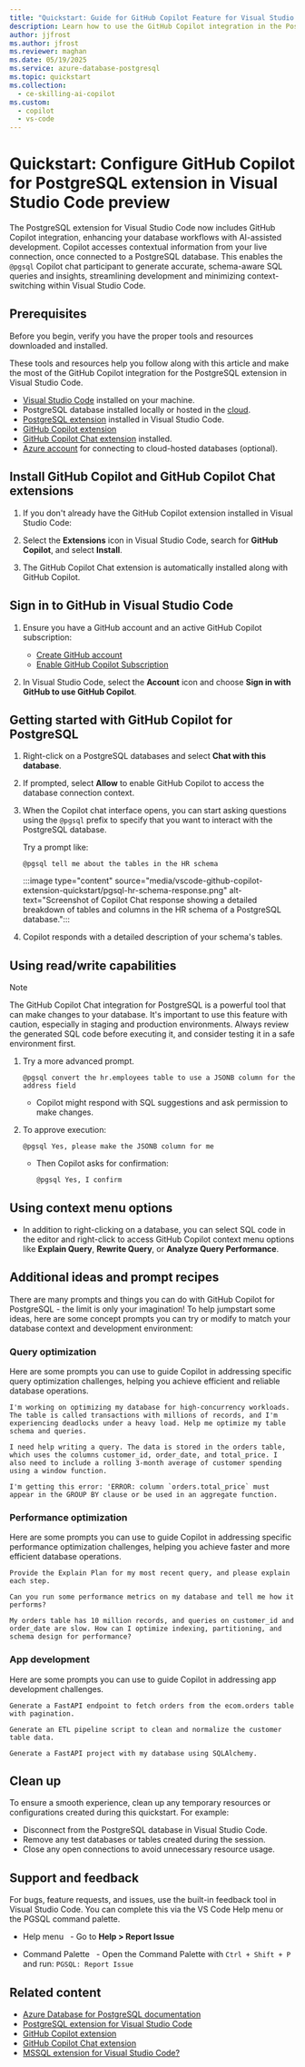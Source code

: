 ```yaml
---
title: "Quickstart: Guide for GitHub Copilot Feature for Visual Studio Code PostgreSQL Extension"
description: Learn how to use the GitHub Copilot integration in the PostgreSQL extension for Visual Studio Code.
author: jjfrost
ms.author: jfrost
ms.reviewer: maghan
ms.date: 05/19/2025
ms.service: azure-database-postgresql
ms.topic: quickstart
ms.collection:
  - ce-skilling-ai-copilot
ms.custom:
  - copilot
  - vs-code
---
```


# Quickstart: Configure GitHub Copilot for PostgreSQL extension in Visual Studio Code preview

The PostgreSQL extension for Visual Studio Code now includes GitHub Copilot integration, enhancing your database workflows with AI-assisted development. Copilot accesses contextual information from your live connection, once connected to a PostgreSQL database. This enables the `@pgsql` Copilot chat participant to generate accurate, schema-aware SQL queries and insights, streamlining development and minimizing context-switching within Visual Studio Code.

## Prerequisites

Before you begin, verify you have the proper tools and resources downloaded and installed.

These tools and resources help you follow along with this article and make the most of the GitHub Copilot integration for the PostgreSQL extension in Visual Studio Code.

- [Visual Studio Code](https://code.visualstudio.com/) installed on your machine.
- PostgreSQL database installed locally or hosted in the [cloud](quickstart-create-server.md).
- [PostgreSQL extension](https://marketplace.visualstudio.com/items?itemName=ms-ossdata.vscode-postgresql) installed in Visual Studio Code.
- [GitHub Copilot extension](https://marketplace.visualstudio.com/items?itemName=GitHub.copilot)
- [GitHub Copilot Chat extension](https://marketplace.visualstudio.com/items?itemName=GitHub.copilot-chat) installed.
- [Azure account](how-to-deploy-on-azure-free-account.md) for connecting to cloud-hosted databases (optional).

## Install GitHub Copilot and GitHub Copilot Chat extensions

1. If you don't already have the GitHub Copilot extension installed in Visual Studio Code:

1. Select the **Extensions** icon in Visual Studio Code, search for **GitHub Copilot**, and select **Install**.

1. The GitHub Copilot Chat extension is automatically installed along with GitHub Copilot.

## Sign in to GitHub in Visual Studio Code

1. Ensure you have a GitHub account and an active GitHub Copilot subscription:

   - [Create GitHub account](https://www.github.com)
   - [Enable GitHub Copilot Subscription](https://github.com/settings/copilot)

1. In Visual Studio Code, select the **Account** icon and choose **Sign in with GitHub to use GitHub Copilot**.

## Getting started with GitHub Copilot for PostgreSQL

1. Right-click on a PostgreSQL databases and select **Chat with this database**.

1. If prompted, select **Allow** to enable GitHub Copilot to access the database connection context.

1. When the Copilot chat interface opens, you can start asking questions using the `@pgsql` prefix to specify that you want to interact with the PostgreSQL database.

    Try a prompt like:

    ```copilot-prompt
    @pgsql tell me about the tables in the HR schema
    ```

    :::image type="content" source="media/vscode-github-copilot-extension-quickstart/pgsql-hr-schema-response.png" alt-text="Screenshot of Copilot Chat response showing a detailed breakdown of tables and columns in the HR schema of a PostgreSQL database.":::

1. Copilot responds with a detailed description of your schema's tables.

    

## Using read/write capabilities

> [!NOTE]  
> The GitHub Copilot Chat integration for PostgreSQL is a powerful tool that can make changes to your database. It's important to use this feature with caution, especially in staging and production environments. Always review the generated SQL code before executing it, and consider testing it in a safe environment first.

1. Try a more advanced prompt.

    ```copilot-prompt
    @pgsql convert the hr.employees table to use a JSONB column for the address field
    ```

    - Copilot might respond with SQL suggestions and ask permission to make changes.

1. To approve execution:

    ```copilot-prompt
    @pgsql Yes, please make the JSONB column for me
    ```

    - Then Copilot asks for confirmation:

        ```copilot-prompt
        @pgsql Yes, I confirm
        ```

## Using context menu options

- In addition to right-clicking on a database, you can select SQL code in the editor and right-click to access GitHub Copilot context menu options like **Explain Query**, **Rewrite Query**, or **Analyze Query Performance**.

## Additional ideas and prompt recipes

There are many prompts and things you can do with GitHub Copilot for PostgreSQL - the limit is only your imagination! To help jumpstart some ideas, here are some concept prompts you can try or modify to match your database context and development environment:

### Query optimization

Here are some prompts you can use to guide Copilot in addressing specific query optimization challenges, helping you achieve efficient and reliable database operations.

```copilot-prompt
I'm working on optimizing my database for high-concurrency workloads. The table is called transactions with millions of records, and I'm experiencing deadlocks under a heavy load. Help me optimize my table schema and queries.

I need help writing a query. The data is stored in the orders table, which uses the columns customer_id, order_date, and total_price. I also need to include a rolling 3-month average of customer spending using a window function.

I'm getting this error: 'ERROR: column `orders.total_price` must appear in the GROUP BY clause or be used in an aggregate function.
```

### Performance optimization

Here are some prompts you can use to guide Copilot in addressing specific performance optimization challenges, helping you achieve faster and more efficient database operations.

```copilot-prompt
Provide the Explain Plan for my most recent query, and please explain each step.

Can you run some performance metrics on my database and tell me how it performs?

My orders table has 10 million records, and queries on customer_id and order_date are slow. How can I optimize indexing, partitioning, and schema design for performance?
```

### App development

Here are some prompts you can use to guide Copilot in addressing app development challenges.

```copilot-prompt
Generate a FastAPI endpoint to fetch orders from the ecom.orders table with pagination.

Generate an ETL pipeline script to clean and normalize the customer table data.

Generate a FastAPI project with my database using SQLAlchemy.
```

## Clean up

To ensure a smooth experience, clean up any temporary resources or configurations created during this quickstart. For example:

- Disconnect from the PostgreSQL database in Visual Studio Code.
- Remove any test databases or tables created during the session.
- Close any open connections to avoid unnecessary resource usage.

## Support and feedback

For bugs, feature requests, and issues, use the built-in feedback tool in Visual Studio Code. You can complete this via the VS Code Help menu or the PGSQL command palette.

- Help menu
  - Go to **Help > Report Issue**

- Command Palette
  - Open the Command Palette with `Ctrl + Shift + P` and run: `PGSQL: Report Issue`

## Related content

- [Azure Database for PostgreSQL documentation](overview.md)
- [PostgreSQL extension for Visual Studio Code](https://marketplace.visualstudio.com/items?itemName=ms-ossdata.vscode-postgresql)
- [GitHub Copilot extension](https://marketplace.visualstudio.com/items?itemName=GitHub.copilot)
- [GitHub Copilot Chat extension](https://marketplace.visualstudio.com/items?itemName=GitHub.copilot-chat)
- [MSSQL extension for Visual Studio Code?](/sql/tools/visual-studio-code-extensions/mssql/mssql-extension-visual-studio-code)
